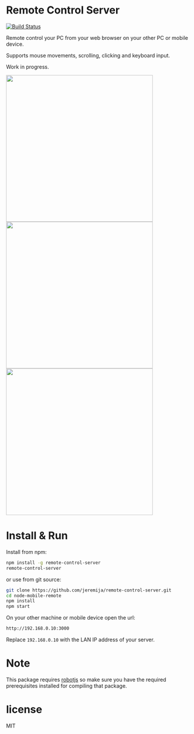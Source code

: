 # Remote Control Server

[![Build Status](https://travis-ci.org/jeremija/remote-control-server.svg?branch=master)](https://travis-ci.org/jeremija/remote-control-server)

Remote control your PC from your web browser on your other PC or mobile device.

Supports mouse movements, scrolling, clicking and keyboard input.

Work in progress.

<img src="http://i.imgur.com/38MzUIg.png" width="400px">
<img src="http://i.imgur.com/cn1IUK8.png" width="400px">
<img src="http://i.imgur.com/xtpgXoG.png" width="400px">

# Install & Run

Install from npm:

```bash
npm install -g remote-control-server
remote-control-server
```

or use from git source:

```bash
git clone https://github.com/jeremija/remote-control-server.git
cd node-mobile-remote
npm install
npm start
```

On your other machine or mobile device open the url:

```bash
http://192.168.0.10:3000
```

Replace `192.168.0.10` with the LAN IP address of your server.

# Note

This package requires [robotjs](https://www.npmjs.com/package/robotjs) so make
sure you have the required prerequisites installed for compiling that package.

# license

MIT
